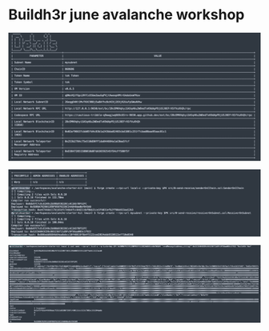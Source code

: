 # Buildh3r june avalanche workshop 

![alt text](image-2.png)

![alt text](image-1.png)

![alt text](image.png)

